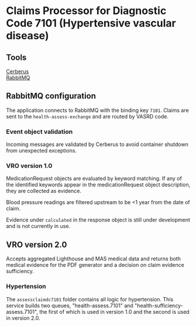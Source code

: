 # Claims Processor for Diagnostic Code 7101 (Hypertensive vascular disease)

## Tools
[Cerberus](https://docs.python-cerberus.org/en/stable/index.html)\
[RabbitMQ](https://www.rabbitmq.com/)

## RabbitMQ configuration
The application connects to RabbitMQ with the binding key `7101`. Claims are sent to the `health-assess-exchange` and are routed by VASRD code.

### Event object validation
Incoming messages are validated by Cerberus to avoid container shutdown from unexpected exceptions.

### VRO version 1.0

MedicationRequest objects are evaluated by keyword matching. If any of the identified keywords appear in the medicationRequest object description, they are collected as evidence.

Blood pressure readings are filtered upstream to be <1 year from the date of claim.

Evidence under `calculated` in the response object is still under development and is not currently in use.

## VRO version 2.0

Accepts aggregated Lighthouse and MAS medical data and returns both medical evidence for the PDF generator and a decision
on claim evidence sufficiency.

### Hypertension

The `assessclaimdc7101` folder contains all logic for hypertension. This service builds two queues, "health-assess.7101"
and "health-sufficiency-assess.7101", the first of which is used in version 1.0 and the second is used in version 2.0. 

